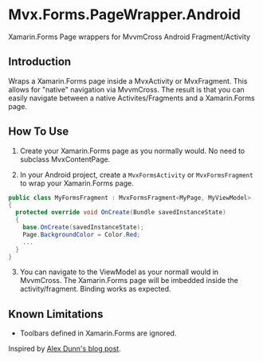 # Mvx.Forms.PageWrapper.Android
Xamarin.Forms Page wrappers for MvvmCross Android Fragment/Activity

## Introduction

Wraps a Xamarin.Forms page inside a MvxActivity or MvxFragment. This allows for "native" navigation via MvvmCross. The result is that you can easily navigate between a native Activites/Fragments and a Xamarin.Forms page.

## How To Use

1. Create your Xamarin.Forms page as you normally would. No need to subclass MvxContentPage.

2. In your Android project, create a `MvxFormsActivity` or `MvxFormsFragment` to wrap your Xamarin.Forms page.
```C#
public class MyFormsFragment : MvxFormsFragment<MyPage, MyViewModel>
{
  protected override void OnCreate(Bundle savedInstanceState)
  {
    base.OnCreate(savedInstanceState);
    Page.BackgroundColor = Color.Red;
    ...
  }
}
```

3. You can navigate to the ViewModel as your normall would in MvvmCross. The Xamarin.Forms page will be imbedded inside the activity/fragment. Binding works as expected.

## Known Limitations

* Toolbars defined in Xamarin.Forms are ignored.

Inspired by [Alex Dunn's blog post](https://alexdunn.org/2018/07/19/xamarin-tip-embed-your-xamarin-forms-pages-in-your-android-activities/).
